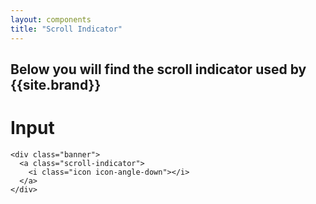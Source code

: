 ```yaml
---
layout: components
title: "Scroll Indicator"
---
```


## Below you will find the scroll indicator used by {{site.brand}}

# Input
<div class="banner">
  <a class="scroll-indicator">
    <i class="icon icon-angle-down"></i>
  </a>  
</div>

```
<div class="banner">
  <a class="scroll-indicator">
    <i class="icon icon-angle-down"></i>
  </a>  
</div>
```
